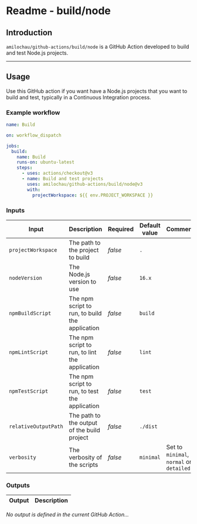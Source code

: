 # Readme - build/node

## Introduction

`amilochau/github-actions/build/node` is a GitHub Action developed to build and test Node.js projects.

---

## Usage

Use this GitHub action if you want have a Node.js projects that you want to build and test, typically in a Continuous Integration process.

### Example workflow

```yaml
name: Build

on: workflow_dispatch

jobs:
  build:
    name: Build
    runs-on: ubuntu-latest
    steps:
      - uses: actions/checkout@v3
      - name: Build and test projects
        uses: amilochau/github-actions/build/node@v3
        with:
          projectWorkspace: ${{ env.PROJECT_WORKSPACE }}
```

### Inputs

| Input | Description | Required | Default value | Comment |
| ----- | ----------- | -------- | ------------- | ------- |
| `projectWorkspace` | The path to the project to build | *false* | `.` |
| `nodeVersion` | The Node.js version to use | *false* | `16.x` |
| `npmBuildScript` | The npm script to run, to build the application | *false* | `build` |
| `npmLintScript` | The npm script to run, to lint the application | *false* | `lint` |
| `npmTestScript` | The npm script to run, to test the application | *false* | `test` |
| `relativeOutputPath` | The path to the output of the build project | *false* | `./dist` |
| `verbosity` | The verbosity of the scripts | *false* | `minimal` | Set to `minimal`, `normal` or `detailed` |

### Outputs

| Output | Description |
| ------ | ----------- |

*No output is defined in the current GitHub Action...*
